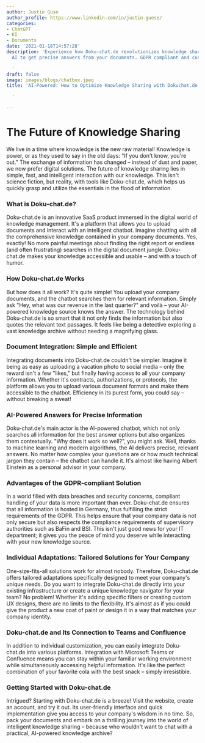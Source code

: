 ```yaml
---
author: Justin Güse
author_profile: https://www.linkedin.com/in/justin-guese/
categories:
- ChatGPT
- KI
- Documents
date: '2021-01-18T14:57:28'
description: 'Experience how Doku-chat.de revolutionizes knowledge sharing! Leverage
  AI to get precise answers from your documents. GDPR compliant and customizable!

  '
draft: false
image: images/blogs/chatbox.jpeg
title: 'AI-Powered: How to Optimize Knowledge Sharing with Dokuchat.de

  '

---
```

# The Future of Knowledge Sharing

We live in a time where knowledge is the new raw material! Knowledge is power, or as they used to say in the old days: "If you don't know, you're out." The exchange of information has changed – instead of dust and paper, we now prefer digital solutions. The future of knowledge sharing lies in simple, fast, and intelligent interaction with our knowledge. This isn't science fiction, but reality, with tools like Doku-chat.de, which helps us quickly grasp and utilize the essentials in the flood of information.

### What is Doku-chat.de?

Doku-chat.de is an innovative SaaS product immersed in the digital world of knowledge management. It's a platform that allows you to upload documents and interact with an intelligent chatbot. Imagine chatting with all the comprehensive knowledge contained in your company documents. Yes, exactly! No more painful meetings about finding the right report or endless (and often frustrating) searches in the digital document jungle. Doku-chat.de makes your knowledge accessible and usable – and with a touch of humor.

### How Doku-chat.de Works

But how does it all work? It's quite simple! You upload your company documents, and the chatbot searches them for relevant information. Simply ask "Hey, what was our revenue in the last quarter?" and voilà – your AI-powered knowledge source knows the answer. The technology behind Doku-chat.de is so smart that it not only finds the information but also quotes the relevant text passages. It feels like being a detective exploring a vast knowledge archive without needing a magnifying glass.

### Document Integration: Simple and Efficient

Integrating documents into Doku-chat.de couldn't be simpler. Imagine it being as easy as uploading a vacation photo to social media – only the reward isn't a few "likes," but finally having access to all your company information. Whether it's contracts, authorizations, or protocols, the platform allows you to upload various document formats and make them accessible to the chatbot. Efficiency in its purest form, you could say – without breaking a sweat!

### AI-Powered Answers for Precise Information

Doku-chat.de's main actor is the AI-powered chatbot, which not only searches all information for the best answer options but also organizes them contextually.  "Why does it work so well?", you might ask. Well, thanks to machine learning and modern algorithms, the AI delivers precise, relevant answers. No matter how complex your questions are or how much technical jargon they contain – the chatbot can handle it. It's almost like having Albert Einstein as a personal advisor in your company.

### Advantages of the GDPR-compliant Solution

In a world filled with data breaches and security concerns, compliant handling of your data is more important than ever. Doku-chat.de ensures that all information is hosted in Germany, thus fulfilling the strict requirements of the GDPR. This helps ensure that your company data is not only secure but also respects the compliance requirements of supervisory authorities such as BaFin and BSI. This isn't just good news for your IT department; it gives you the peace of mind you deserve while interacting with your new knowledge source.

### Individual Adaptations: Tailored Solutions for Your Company

One-size-fits-all solutions work for almost nobody.  Therefore, Doku-chat.de offers tailored adaptations specifically designed to meet your company's unique needs.  Do you want to integrate Doku-chat.de directly into your existing infrastructure or create a unique knowledge navigator for your team? No problem! Whether it's adding specific filters or creating custom UX designs, there are no limits to the flexibility. It's almost as if you could give the product a new coat of paint or design it in a way that matches your company identity.

### Doku-chat.de and Its Connection to Teams and Confluence

In addition to individual customization, you can easily integrate Doku-chat.de into various platforms. Integration with Microsoft Teams or Confluence means you can stay within your familiar working environment while simultaneously accessing helpful information. It's like the perfect combination of your favorite cola with the best snack – simply irresistible.

### Getting Started with Doku-chat.de

Intrigued? Starting with Doku-chat.de is a breeze! Visit the website, create an account, and try it out. Its user-friendly interface and quick implementation give you access to your company's wisdom in no time. So, pack your documents and embark on a thrilling journey into the world of intelligent knowledge sharing – because who wouldn't want to chat with a practical, AI-powered knowledge archive?
